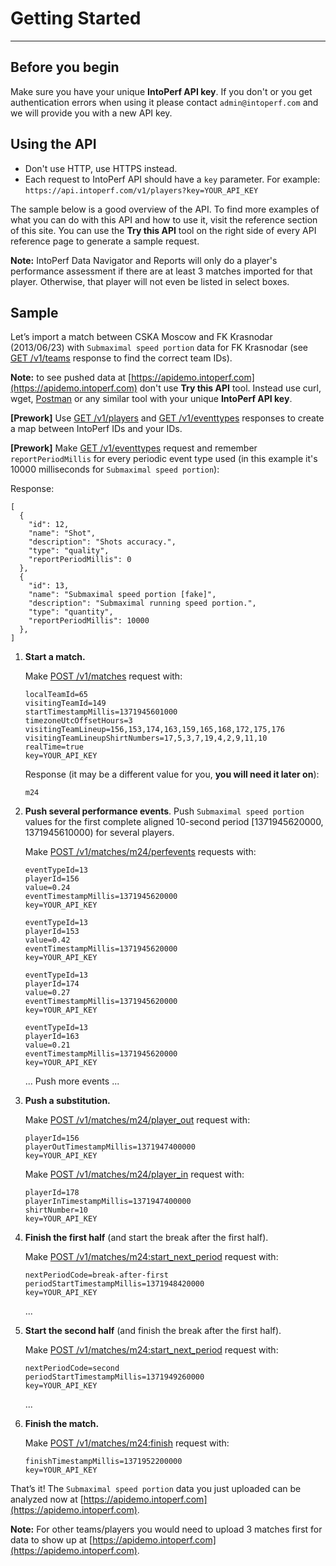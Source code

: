 # Getting Started
---

## Before you begin

Make sure you have your unique **IntoPerf API key**. If you don't or you get authentication errors when using it please contact ```admin@intoperf.com``` and we will provide you with a new API key.

## Using the API

* Don't use HTTP, use HTTPS instead.
* Each request to IntoPerf API should have a ```key``` parameter. For example: ```https://api.intoperf.com/v1/players?key=YOUR_API_KEY```

The sample below is a good overview of the API. To find more examples of what you can do with this API and how to use it, visit the reference section of this site. You can use the **Try this API** tool on the right side of every API reference page to generate a sample request.

**Note:**  IntoPerf Data Navigator and Reports will only do a player's performance assessment if there are at least 3 matches imported for that player. Otherwise, that player will not even be listed in select boxes.

## Sample

Let’s import a match between CSKA Moscow and FK Krasnodar (2013/06/23) with ```Submaximal speed portion``` data for FK Krasnodar (see [GET /v1/teams](https://apidoc.intoperf.com/docs/intoperf-api.appspot.com/1/routes/v1/teams/get) response to find the correct team IDs).

**Note:** to see pushed data at [https://apidemo.intoperf.com](https://apidemo.intoperf.com) don't use **Try this API** tool. Instead use curl, wget, [Postman](https://www.getpostman.com/apps) or any similar tool with your unique **IntoPerf API key**.

**[Prework]** Use [GET /v1/players](https://apidoc.intoperf.com/docs/intoperf-api.appspot.com/1/routes/v1/players/get) and [GET /v1/eventtypes](https://apidoc.intoperf.com/docs/intoperf-api.appspot.com/1/routes/v1/eventtypes/get) responses to create a map between IntoPerf IDs and your IDs.

**[Prework]** Make [GET /v1/eventtypes](https://apidoc.intoperf.com/docs/intoperf-api.appspot.com/1/routes/v1/eventtypes/get) request and remember ```reportPeriodMillis``` for every periodic event type used (in this example it's 10000 milliseconds for ```Submaximal speed portion```):

Response:

```
[
  {
    "id": 12,
    "name": "Shot",
    "description": "Shots accuracy.",
    "type": "quality",
    "reportPeriodMillis": 0
  },
  {
    "id": 13,
    "name": "Submaximal speed portion [fake]",
    "description": "Submaximal running speed portion.",
    "type": "quantity",
    "reportPeriodMillis": 10000
  },
]
```

1.  **Start a match.**

    Make [POST /v1/matches](https://apidoc.intoperf.com/docs/intoperf-api.appspot.com/1/routes/v1/matches/post) request with:

    ```
    localTeamId=65
    visitingTeamId=149
    startTimestampMillis=1371945601000
    timezoneUtcOffsetHours=3
    visitingTeamLineup=156,153,174,163,159,165,168,172,175,176
    visitingTeamLineupShirtNumbers=17,5,3,7,19,4,2,9,11,10
    realTime=true
    key=YOUR_API_KEY
    ```
    
    Response (it may be a different value for you, **you will need it later on**):
    
    ```
    m24
    ```

1.  **Push several performance events**. Push `Submaximal speed portion` values for the first complete aligned 10-second period [1371945620000, 1371945610000) for several players.

    Make [POST /v1/matches/m24/perfevents](https://apidoc.intoperf.com/docs/intoperf-api.appspot.com/1/routes/v1/matches/%7BmatchId%7D/perfevents/post) requests with:

    ```
    eventTypeId=13
    playerId=156
    value=0.24
    eventTimestampMillis=1371945620000
    key=YOUR_API_KEY
    ```
    
    ```
    eventTypeId=13
    playerId=153
    value=0.42
    eventTimestampMillis=1371945620000
    key=YOUR_API_KEY
    ```
    
    ```
    eventTypeId=13
    playerId=174
    value=0.27
    eventTimestampMillis=1371945620000
    key=YOUR_API_KEY
    ```

    ```
    eventTypeId=13
    playerId=163
    value=0.21
    eventTimestampMillis=1371945620000
    key=YOUR_API_KEY
    ```

    ... Push more events ...

1.  **Push a substitution.**

    Make [POST /v1/matches/m24/player_out](https://apidoc.intoperf.com/docs/intoperf-api.appspot.com/1/routes/v1/matches/%7BmatchId%7D:player_out/post) request with:
    
    ```
    playerId=156
    playerOutTimestampMillis=1371947400000
    key=YOUR_API_KEY
    ```
    
    Make [POST /v1/matches/m24/player_in](https://apidoc.intoperf.com/docs/intoperf-api.appspot.com/1/routes/v1/matches/%7BmatchId%7D:player_in/post) request with:
    
    ```
    playerId=178
    playerInTimestampMillis=1371947400000
    shirtNumber=10
    key=YOUR_API_KEY
    
    ```

1.  **Finish the first half** (and start the break after the first half).
    
    Make [POST /v1/matches/m24:start_next_period](https://apidoc.intoperf.com/docs/intoperf-api.appspot.com/1/routes/v1/matches/%7BmatchId%7D:start_next_period/post) request with:
    
    ```
    nextPeriodCode=break-after-first
    periodStartTimestampMillis=1371948420000
    key=YOUR_API_KEY
    ```
    
    ...
    
1.  **Start the second half** (and finish the break after the first half).

    Make [POST /v1/matches/m24:start_next_period](https://apidoc.intoperf.com/docs/intoperf-api.appspot.com/1/routes/v1/matches/%7BmatchId%7D:start_next_period/post) request with:
    
    ```
    nextPeriodCode=second
    periodStartTimestampMillis=1371949260000
    key=YOUR_API_KEY
    ```
    
    ...
    
1.  **Finish the match.**

    Make [POST /v1/matches/m24:finish](https://apidoc.intoperf.com/docs/intoperf-api.appspot.com/1/routes/v1/matches/%7BmatchId%7D:finish/post) request with:
    
    ```
    finishTimestampMillis=1371952200000
    key=YOUR_API_KEY
    ```

That’s it! The `Submaximal speed portion` data you just uploaded can be analyzed now at [https://apidemo.intoperf.com](https://apidemo.intoperf.com).

**Note:** For other teams/players you would need to upload 3 matches first for data to show up at [https://apidemo.intoperf.com](https://apidemo.intoperf.com).